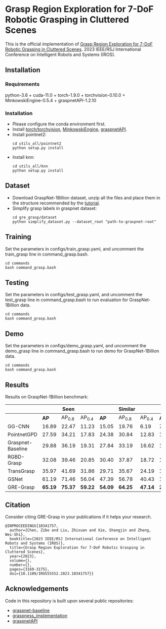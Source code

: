 # Grasp Region Exploration for 7-DoF Robotic Grasping in Cluttered Scenes
This is the official implementation of [Grasp Region Exploration for 7-DoF Robotic Grasping in Cluttered Scenes](https://ieeexplore.ieee.org/document/10341757). 2023 IEEE/RSJ International Conference on Intelligent Robots and Systems (IROS).
## Installation
### Requirements
python-3.6 + cuda-11.0 + torch-1.9.0 + torchvision-0.10.0 + MinkowskiEngine-0.5.4 + graspnetAPI-1.2.10
### Installation
* Please configure the conda environment first.
* Install [torch/torchvision](https://pytorch.org/), [MinkowskiEngine](https://github.com/NVIDIA/MinkowskiEngine), [graspnetAPI](https://github.com/graspnet/graspnetAPI).
* Install pointnet2: 
    ```shell
    cd utils_all/pointnet2
    python setup.py install
    ```
* Install knn:
    ```shell
    cd utils_all/knn
    python setup.py install
    ```
## Dataset
* Download GraspNet-1Billion dataset, unzip all the files and place them in the structure recommended by the [tutorial](https://graspnet.net/datasets.html).
* Simplify grasp labels in graspnet dataset:
    ```shell
    cd gre_grasp/dataset
    python simplify_dataset.py --dataset_root "path-to-graspnet-root"
    ```
## Training
Set the parameters in configs/train_grasp.yaml, and uncomment the train_grasp line in command_grasp.bash. 
```shell
cd commands
bash command_grasp.bash
```
## Testing
Set the parameters in configs/test_grasp.yaml, and uncomment the test_grasp line in command_grasp.bash to run evaluation for GraspNet-1Billion data. 
```shell
cd commands
bash command_grasp.bash
```
## Demo
Set the parameters in configs/demo_grasp.yaml, and uncomment the demo_grasp line in command_grasp.bash to run demo for GraspNet-1Billion data.
```shell
cd commands
bash command_grasp.bash
```
## Results
Results on GraspNet-1Billion benchmark:

|                   |              | Seen     |      |              | Similar     |      |              | Novel     |                 |
|-------------------|----------------|----------------|----------------|----------------|----------------|----------------|----------------|----------------|----------------------------|
|                   | __AP__             | AP<sub>0.8</sub>     | AP<sub>0.4</sub>     | __AP__             | AP<sub>0.8</sub>     | AP<sub>0.4</sub>     | __AP__             | AP<sub>0.8</sub>     | AP<sub>0.4</sub>                 |
| GG-CNN            | 16.89          | 22.47          | 11.23          | 15.05          | 19.76          | 6.19           | 7.38           | 8.78           | 1.32                    |
| PointnetGPD       | 27.59          | 34.21          | 17.83          | 24.38          | 30.84          | 12.83          | 10.66          | 11.24          | 3.21                    |
| Graspnet-Baseline | 29.88          | 36.19          | 19.31          | 27.84          | 33.19          | 16.62          | 11.51          | 12.92          | 3.56                    |
| RGBD-Grasp        | 32.08          | 39.46          | 20.85          | 30.40          | 37.87          | 18.72          | 13.08          | 13.79          | 6.01                    |
| TransGrasp        | 35.97          | 41.69          | 31.86          | 29.71          | 35.67          | 24.19          | 11.41          | 14.42          | 5.84                    |
| GSNet             | 61.19          | 71.46          | 56.04          | 47.39          | 56.78          | 40.43          | 19.01          | 23.73          | 10.60                   |
| GRE-Grasp              | __65.19__ | __75.37__ | __59.22__ | __54.09__ | __64.25__ | __47.14__ | __22.29__ | __27.69__ | __13.53__  |

## Citation
Consider citing GRE-Grasp in your publications if it helps your research.
```text
@INPROCEEDINGS{10341757,
  author={Chen, Zibo and Liu, Zhixuan and Xie, Shangjin and Zheng, Wei-Shi},
  booktitle={2023 IEEE/RSJ International Conference on Intelligent Robots and Systems (IROS)}, 
  title={Grasp Region Exploration for 7-DoF Robotic Grasping in Cluttered Scenes}, 
  year={2023},
  volume={},
  number={},
  pages={3169-3175},
  doi={10.1109/IROS55552.2023.10341757}}
```
## Acknowledgements
Code in this repository is built upon several public repositories:
* [graspnet-baseline](https://github.com/graspnet/graspnet-baseline)
* [graspness_implementation](https://github.com/rhett-chen/graspness_implementation)
* [graspnetAPI](https://github.com/graspnet/graspnetAPI)